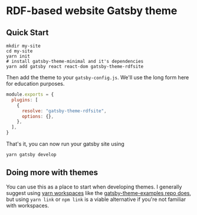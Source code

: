 # RDF-based website Gatsby theme

## Quick Start

```shell
mkdir my-site
cd my-site
yarn init
# install gatsby-theme-minimal and it's dependencies
yarn add gatsby react react-dom gatsby-theme-rdfsite
```

Then add the theme to your `gatsby-config.js`. We'll use the long form
here for education purposes.

```javascript
module.exports = {
  plugins: [
    {
      resolve: "gatsby-theme-rdfsite",
      options: {},
    },
  ],
}
```

That's it, you can now run your gatsby site using

```shell
yarn gatsby develop
```

## Doing more with themes

You can use this as a place to start when developing themes. I
generally suggest using [yarn
workspaces](https://yarnpkg.com/lang/en/docs/workspaces/) like the
[gatsby-theme-examples repo
does](https://github.com/ChristopherBiscardi/gatsby-theme-examples),
but using `yarn link` or `npm link` is a viable alternative if you're
not familiar with workspaces.

